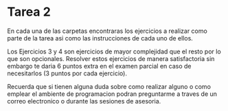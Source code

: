 # Tarea 2

En cada una de las carpetas encontraras los ejercicios a realizar como parte de la tarea asi como las instrucciones de cada uno de ellos.

Los Ejercicios 3 y 4 son ejercicios de mayor complejidad que el resto por lo que son opcionales. Resolver estos ejercicios de manera satisfactoria sin embargo te daria 6 puntos extra en el examen parcial en caso de necesitarlos (3 puntos por cada ejercicio).

Recuerda que si tienen alguna duda sobre como realizar alguno o como emplear el ambiente de programacion podran preguntarme a traves de un correo electronico o durante las sesiones de asesoria.
